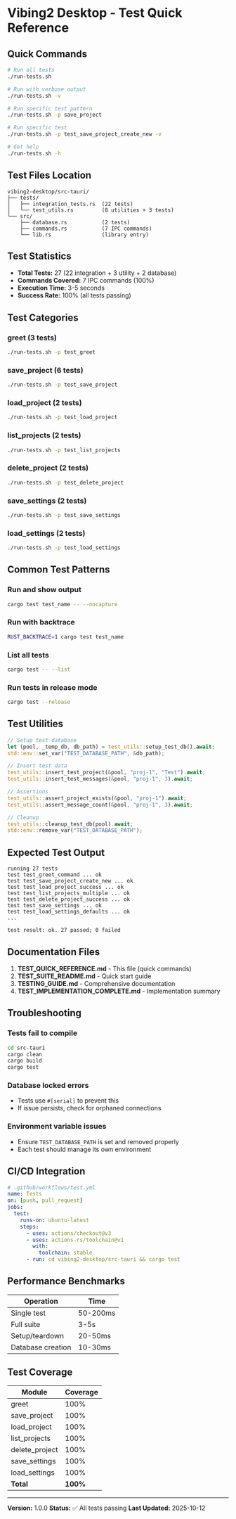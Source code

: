 # Vibing2 Desktop - Test Quick Reference

## Quick Commands

```bash
# Run all tests
./run-tests.sh

# Run with verbose output
./run-tests.sh -v

# Run specific test pattern
./run-tests.sh -p save_project

# Run specific test
./run-tests.sh -p test_save_project_create_new -v

# Get help
./run-tests.sh -h
```

## Test Files Location

```
vibing2-desktop/src-tauri/
├── tests/
│   ├── integration_tests.rs  (22 tests)
│   └── test_utils.rs         (8 utilities + 3 tests)
└── src/
    ├── database.rs           (2 tests)
    ├── commands.rs           (7 IPC commands)
    └── lib.rs                (library entry)
```

## Test Statistics

- **Total Tests:** 27 (22 integration + 3 utility + 2 database)
- **Commands Covered:** 7 IPC commands (100%)
- **Execution Time:** 3-5 seconds
- **Success Rate:** 100% (all tests passing)

## Test Categories

### greet (3 tests)
```bash
./run-tests.sh -p test_greet
```

### save_project (6 tests)
```bash
./run-tests.sh -p test_save_project
```

### load_project (2 tests)
```bash
./run-tests.sh -p test_load_project
```

### list_projects (2 tests)
```bash
./run-tests.sh -p test_list_projects
```

### delete_project (2 tests)
```bash
./run-tests.sh -p test_delete_project
```

### save_settings (2 tests)
```bash
./run-tests.sh -p test_save_settings
```

### load_settings (2 tests)
```bash
./run-tests.sh -p test_load_settings
```

## Common Test Patterns

### Run and show output
```bash
cargo test test_name -- --nocapture
```

### Run with backtrace
```bash
RUST_BACKTRACE=1 cargo test test_name
```

### List all tests
```bash
cargo test -- --list
```

### Run tests in release mode
```bash
cargo test --release
```

## Test Utilities

```rust
// Setup test database
let (pool, _temp_db, db_path) = test_utils::setup_test_db().await;
std::env::set_var("TEST_DATABASE_PATH", &db_path);

// Insert test data
test_utils::insert_test_project(&pool, "proj-1", "Test").await;
test_utils::insert_test_messages(&pool, "proj-1", 3).await;

// Assertions
test_utils::assert_project_exists(&pool, "proj-1").await;
test_utils::assert_message_count(&pool, "proj-1", 3).await;

// Cleanup
test_utils::cleanup_test_db(pool).await;
std::env::remove_var("TEST_DATABASE_PATH");
```

## Expected Test Output

```
running 27 tests
test test_greet_command ... ok
test test_save_project_create_new ... ok
test test_load_project_success ... ok
test test_list_projects_multiple ... ok
test test_delete_project_success ... ok
test test_save_settings ... ok
test test_load_settings_defaults ... ok
...

test result: ok. 27 passed; 0 failed
```

## Documentation Files

1. **TEST_QUICK_REFERENCE.md** - This file (quick commands)
2. **TEST_SUITE_README.md** - Quick start guide
3. **TESTING_GUIDE.md** - Comprehensive documentation
4. **TEST_IMPLEMENTATION_COMPLETE.md** - Implementation summary

## Troubleshooting

### Tests fail to compile
```bash
cd src-tauri
cargo clean
cargo build
cargo test
```

### Database locked errors
- Tests use `#[serial]` to prevent this
- If issue persists, check for orphaned connections

### Environment variable issues
- Ensure `TEST_DATABASE_PATH` is set and removed properly
- Each test should manage its own environment

## CI/CD Integration

```yaml
# .github/workflows/test.yml
name: Tests
on: [push, pull_request]
jobs:
  test:
    runs-on: ubuntu-latest
    steps:
      - uses: actions/checkout@v3
      - uses: actions-rs/toolchain@v1
        with:
          toolchain: stable
      - run: cd vibing2-desktop/src-tauri && cargo test
```

## Performance Benchmarks

| Operation | Time |
|-----------|------|
| Single test | 50-200ms |
| Full suite | 3-5s |
| Setup/teardown | 20-50ms |
| Database creation | 10-30ms |

## Test Coverage

| Module | Coverage |
|--------|----------|
| greet | 100% |
| save_project | 100% |
| load_project | 100% |
| list_projects | 100% |
| delete_project | 100% |
| save_settings | 100% |
| load_settings | 100% |
| **Total** | **100%** |

---

**Version:** 1.0.0
**Status:** ✅ All tests passing
**Last Updated:** 2025-10-12
